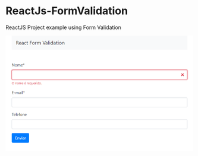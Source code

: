 # ReactJs-FormValidation
ReactJS Project example using Form Validation


<img src="https://github.com/andremenegassi/ReactJs-FormValidation/blob/master/sample.png" />
